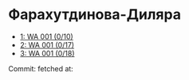 # Фарахутдинова-Диляра
- [1: WA 001 (0/10)](1.md)
- [2: WA 001 (0/17)](2.md)
- [3: WA 001 (0/18)](3.md)

Commit: 
 fetched at: 
